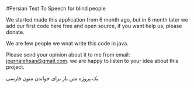 #Persian Text To Speech for blind people


We started made this application from 6 month ago, but in 6 month later we add our first code here free and open source, if you want help us, please donate.

We are few people we wnat write this code in java.

Please send your opinion about it to me from email: journalehsan@gmail.com. we are happy to listen to your idea about this project.

یک پروژه متن باز برای خواندن متون فارسی
